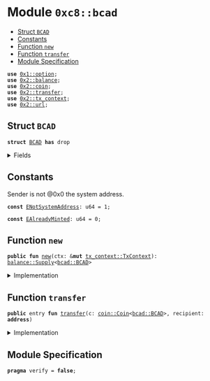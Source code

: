 
<a name="0xc8_bcad"></a>

# Module `0xc8::bcad`



-  [Struct `BCAD`](#0xc8_bcad_BCAD)
-  [Constants](#@Constants_0)
-  [Function `new`](#0xc8_bcad_new)
-  [Function `transfer`](#0xc8_bcad_transfer)
-  [Module Specification](#@Module_Specification_1)


<pre><code><b>use</b> <a href="">0x1::option</a>;
<b>use</b> <a href="../../../.././build/Sui/docs/balance.md#0x2_balance">0x2::balance</a>;
<b>use</b> <a href="../../../.././build/Sui/docs/coin.md#0x2_coin">0x2::coin</a>;
<b>use</b> <a href="../../../.././build/Sui/docs/transfer.md#0x2_transfer">0x2::transfer</a>;
<b>use</b> <a href="../../../.././build/Sui/docs/tx_context.md#0x2_tx_context">0x2::tx_context</a>;
<b>use</b> <a href="../../../.././build/Sui/docs/url.md#0x2_url">0x2::url</a>;
</code></pre>



<a name="0xc8_bcad_BCAD"></a>

## Struct `BCAD`



<pre><code><b>struct</b> <a href="bcad.md#0xc8_bcad_BCAD">BCAD</a> <b>has</b> drop
</code></pre>



<details>
<summary>Fields</summary>


<dl>
<dt>
<code>dummy_field: bool</code>
</dt>
<dd>

</dd>
</dl>


</details>

<a name="@Constants_0"></a>

## Constants


<a name="0xc8_bcad_ENotSystemAddress"></a>

Sender is not @0x0 the system address.


<pre><code><b>const</b> <a href="bcad.md#0xc8_bcad_ENotSystemAddress">ENotSystemAddress</a>: u64 = 1;
</code></pre>



<a name="0xc8_bcad_EAlreadyMinted"></a>



<pre><code><b>const</b> <a href="bcad.md#0xc8_bcad_EAlreadyMinted">EAlreadyMinted</a>: u64 = 0;
</code></pre>



<a name="0xc8_bcad_new"></a>

## Function `new`



<pre><code><b>public</b> <b>fun</b> <a href="bcad.md#0xc8_bcad_new">new</a>(ctx: &<b>mut</b> <a href="../../../.././build/Sui/docs/tx_context.md#0x2_tx_context_TxContext">tx_context::TxContext</a>): <a href="../../../.././build/Sui/docs/balance.md#0x2_balance_Supply">balance::Supply</a>&lt;<a href="bcad.md#0xc8_bcad_BCAD">bcad::BCAD</a>&gt;
</code></pre>



<details>
<summary>Implementation</summary>


<pre><code><b>public</b> <b>fun</b> <a href="bcad.md#0xc8_bcad_new">new</a>(ctx: &<b>mut</b> TxContext): Supply&lt;<a href="bcad.md#0xc8_bcad_BCAD">BCAD</a>&gt; {
    <b>assert</b>!(<a href="../../../.././build/Sui/docs/tx_context.md#0x2_tx_context_sender">tx_context::sender</a>(ctx) == @0x0, <a href="bcad.md#0xc8_bcad_ENotSystemAddress">ENotSystemAddress</a>);
    <b>assert</b>!(<a href="../../../.././build/Sui/docs/tx_context.md#0x2_tx_context_epoch">tx_context::epoch</a>(ctx) == 0, <a href="bcad.md#0xc8_bcad_EAlreadyMinted">EAlreadyMinted</a>);
    <b>let</b> (cap, metadata) = <a href="../../../.././build/Sui/docs/coin.md#0x2_coin_create_currency">coin::create_currency</a>(
        <a href="bcad.md#0xc8_bcad_BCAD">BCAD</a> {},
        9,
        b"<a href="bcad.md#0xc8_bcad_BCAD">BCAD</a>",
        b"Benfen CAD",
        b"",
        <a href="_none">option::none</a>(),
        ctx
    );
    <a href="../../../.././build/Sui/docs/transfer.md#0x2_transfer_public_freeze_object">transfer::public_freeze_object</a>(metadata);
    <a href="../../../.././build/Sui/docs/coin.md#0x2_coin_treasury_into_supply">coin::treasury_into_supply</a>(cap)
}
</code></pre>



</details>

<a name="0xc8_bcad_transfer"></a>

## Function `transfer`



<pre><code><b>public</b> entry <b>fun</b> <a href="../../../.././build/Sui/docs/transfer.md#0x2_transfer">transfer</a>(c: <a href="../../../.././build/Sui/docs/coin.md#0x2_coin_Coin">coin::Coin</a>&lt;<a href="bcad.md#0xc8_bcad_BCAD">bcad::BCAD</a>&gt;, recipient: <b>address</b>)
</code></pre>



<details>
<summary>Implementation</summary>


<pre><code><b>public</b> entry <b>fun</b> <a href="../../../.././build/Sui/docs/transfer.md#0x2_transfer">transfer</a>(c: <a href="../../../.././build/Sui/docs/coin.md#0x2_coin_Coin">coin::Coin</a>&lt;<a href="bcad.md#0xc8_bcad_BCAD">BCAD</a>&gt;, recipient: <b>address</b>) {
    <a href="../../../.././build/Sui/docs/transfer.md#0x2_transfer_public_transfer">transfer::public_transfer</a>(c, recipient)
}
</code></pre>



</details>

<a name="@Module_Specification_1"></a>

## Module Specification



<pre><code><b>pragma</b> verify = <b>false</b>;
</code></pre>

